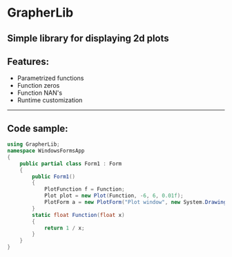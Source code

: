# GrapherLib

Simple library for displaying 2d plots
---
## Features:
- Parametrized functions
- Function zeros
- Function NAN's
- Runtime customization
---
## Code sample:
```cs
using GrapherLib;
namespace WindowsFormsApp
{
    public partial class Form1 : Form
    {
        public Form1()
        {
            PlotFunction f = Function;
            Plot plot = new Plot(Function, -6, 6, 0.01f);
            PlotForm a = new PlotForm("Plot window", new System.Drawing.Size(500, 500), plot);
        }
        static float Function(float x)
        {
            return 1 / x;
        }
    }
}
```
